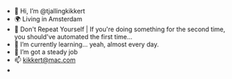 - 👋 Hi, I’m @tjallingkikkert
- 🌍 Living in Amsterdam
- 👀 Don't Repeat Yourself | If you're doing something for the second time, you should've automated the first time...
- 🌱 I’m currently learning... yeah, almost every day.
- 💞️ I’m got a steady job
- 📫 kikkert@mac.com
- 

<!---
tjallingkikkert/tjallingkikkert is a ✨ special ✨ repository because its `README.md` (this file) appears on your GitHub profile.
You can click the Preview link to take a look at your changes.
--->
